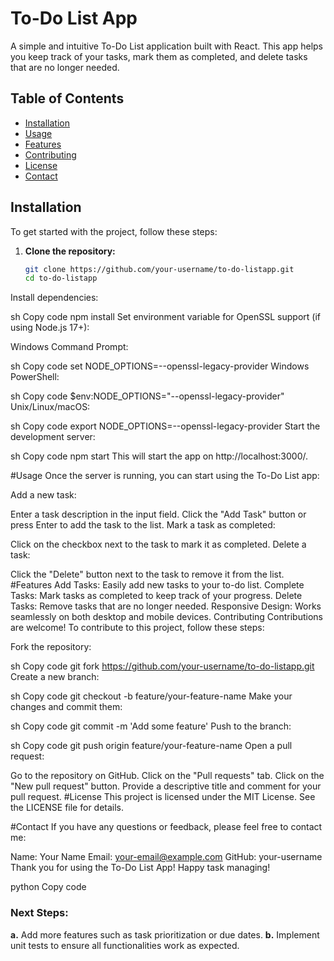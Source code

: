 # To-Do List App

A simple and intuitive To-Do List application built with React. This app helps you keep track of your tasks, mark them as completed, and delete tasks that are no longer needed.

## Table of Contents

- [Installation](#installation)
- [Usage](#usage)
- [Features](#features)
- [Contributing](#contributing)
- [License](#license)
- [Contact](#contact)

## Installation

To get started with the project, follow these steps:

1. **Clone the repository:**

   ```sh
   git clone https://github.com/your-username/to-do-listapp.git
   cd to-do-listapp
Install dependencies:

sh
Copy code
npm install
Set environment variable for OpenSSL support (if using Node.js 17+):

Windows Command Prompt:

sh
Copy code
set NODE_OPTIONS=--openssl-legacy-provider
Windows PowerShell:

sh
Copy code
$env:NODE_OPTIONS="--openssl-legacy-provider"
Unix/Linux/macOS:

sh
Copy code
export NODE_OPTIONS=--openssl-legacy-provider
Start the development server:

sh
Copy code
npm start
This will start the app on http://localhost:3000/.

#Usage
Once the server is running, you can start using the To-Do List app:

Add a new task:

Enter a task description in the input field.
Click the "Add Task" button or press Enter to add the task to the list.
Mark a task as completed:

Click on the checkbox next to the task to mark it as completed.
Delete a task:

Click the "Delete" button next to the task to remove it from the list.
#Features
Add Tasks: Easily add new tasks to your to-do list.
Complete Tasks: Mark tasks as completed to keep track of your progress.
Delete Tasks: Remove tasks that are no longer needed.
Responsive Design: Works seamlessly on both desktop and mobile devices.
Contributing
Contributions are welcome! To contribute to this project, follow these steps:

Fork the repository:

sh
Copy code
git fork https://github.com/your-username/to-do-listapp.git
Create a new branch:

sh
Copy code
git checkout -b feature/your-feature-name
Make your changes and commit them:

sh
Copy code
git commit -m 'Add some feature'
Push to the branch:

sh
Copy code
git push origin feature/your-feature-name
Open a pull request:

Go to the repository on GitHub.
Click on the "Pull requests" tab.
Click on the "New pull request" button.
Provide a descriptive title and comment for your pull request.
#License
This project is licensed under the MIT License. See the LICENSE file for details.

#Contact
If you have any questions or feedback, please feel free to contact me:

Name: Your Name
Email: your-email@example.com
GitHub: your-username
Thank you for using the To-Do List App! Happy task managing!

python
Copy code

### Next Steps:
**a.** Add more features such as task prioritization or due dates.
**b.** Implement unit tests to ensure all functionalities work as expected.





